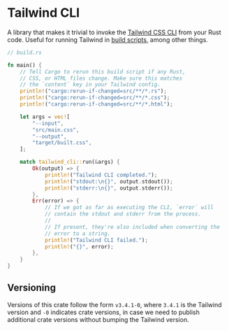 # Tailwind CLI

A library that makes it trivial to invoke the [Tailwind CSS CLI](https://tailwindcss.com/docs/installation) from your Rust code. Useful for running Tailwind in [build scripts](https://doc.rust-lang.org/cargo/reference/build-scripts.html), among other things.

```rust
// build.rs

fn main() {
    // Tell Cargo to rerun this build script if any Rust,
    // CSS, or HTML files change. Make sure this matches
    // the `content` key in your Tailwind config.
    println!("cargo:rerun-if-changed=src/**/*.rs");
    println!("cargo:rerun-if-changed=src/**/*.css");
    println!("cargo:rerun-if-changed=src/**/*.html");

    let args = vec![
        "--input",
        "src/main.css",
        "--output",
        "target/built.css",
    ];

    match tailwind_cli::run(&args) {
        Ok(output) => {
            println!("Tailwind CLI completed.");
            println!("stdout:\n{}", output.stdout());
            println!("stderr:\n{}", output.stderr());
        },
        Err(error) => {
            // If we got as far as executing the CLI, `error` will
            // contain the stdout and stderr from the process.
            //
            // If present, they're also included when converting the
            // error to a string.
            println!("Tailwind CLI failed.");
            println!("{}", error);
        },
    }
}
```

## Versioning

Versions of this crate follow the form `v3.4.1-0`, where `3.4.1` is the Tailwind version and `-0` indicates crate versions, in case we need to publish additional crate versions without bumping the Tailwind version.
